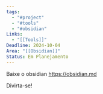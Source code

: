 ```yaml
---
tags:
  - "#project"
  - "#tools"
  - "#obsidian"
Links:
  - "[[Tools]]"
Deadline: 2024-10-04
Area: "[[Obsidian]]"
Status: Em Planejamento
---
```


Baixe o obsidian https://obsidian.md

Divirta-se!